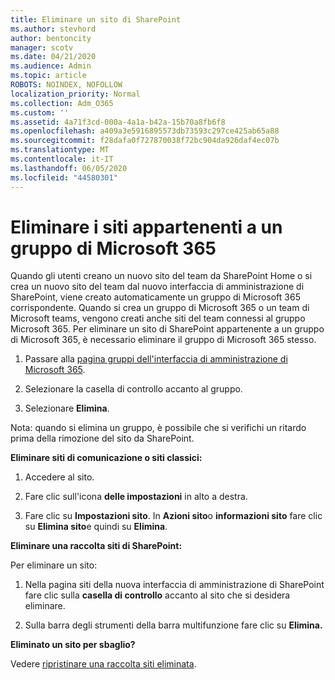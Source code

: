 ```yaml
---
title: Eliminare un sito di SharePoint
ms.author: stevhord
author: bentoncity
manager: scotv
ms.date: 04/21/2020
ms.audience: Admin
ms.topic: article
ROBOTS: NOINDEX, NOFOLLOW
localization_priority: Normal
ms.collection: Adm_O365
ms.custom: ''
ms.assetid: 4a71f3cd-000a-4a1a-b42a-15b70a8fb6f8
ms.openlocfilehash: a409a3e5916895573db73593c297ce425ab65a88
ms.sourcegitcommit: f28dafa0f727870038f72bc904da926daf4ec07b
ms.translationtype: MT
ms.contentlocale: it-IT
ms.lasthandoff: 06/05/2020
ms.locfileid: "44580301"
---
```

# <a name="delete-sites-that-belong-to-a-microsoft-365-group"></a>Eliminare i siti appartenenti a un gruppo di Microsoft 365

Quando gli utenti creano un nuovo sito del team da SharePoint Home o si crea un nuovo sito del team dal nuovo interfaccia di amministrazione di SharePoint, viene creato automaticamente un gruppo di Microsoft 365 corrispondente. Quando si crea un gruppo di Microsoft 365 o un team di Microsoft teams, vengono creati anche siti del team connessi al gruppo Microsoft 365. Per eliminare un sito di SharePoint appartenente a un gruppo di Microsoft 365, è necessario eliminare il gruppo di Microsoft 365 stesso. 
  
1. Passare alla [pagina gruppi dell'interfaccia di amministrazione di Microsoft 365](https://portal.office.com/adminportal/home#/groups).
    
2. Selezionare la casella di controllo accanto al gruppo.
    
3. Selezionare **Elimina**.
    
Nota: quando si elimina un gruppo, è possibile che si verifichi un ritardo prima della rimozione del sito da SharePoint.
  
**Eliminare siti di comunicazione o siti classici:**

1. Accedere al sito.
  
2. Fare clic sull'icona **delle impostazioni** in alto a destra. 
  
3. Fare clic su **Impostazioni sito**. In **Azioni sito**o **informazioni sito** fare clic su **Elimina sito**e quindi su **Elimina**.
  
**Eliminare una raccolta siti di SharePoint:**

Per eliminare un sito:
  
1. Nella pagina siti della nuova interfaccia di amministrazione di SharePoint fare clic sulla **casella di controllo** accanto al sito che si desidera eliminare. 
    
2. Sulla barra degli strumenti della barra multifunzione fare clic su **Elimina.**
    
**Eliminato un sito per sbaglio?**

Vedere [ripristinare una raccolta siti eliminata](https://go.microsoft.com/fwlink/?linkid=867660).
  

